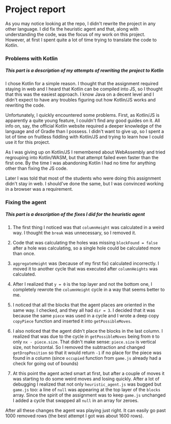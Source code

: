 # Project report

As you may notice looking at the repo, I didn't rewrite the project in any other language. I did 
fix the heuristic agent and that, along with understanding the code, was the focus of my work on this 
project. However, at first I spent quite a lot of time trying to translate the code to Kotlin. 

### Problems with Kotlin

##### This part is a description of my attempts of rewriting the project to Kotlin

I chose Kotlin for a simple reason. I thought that the assignment required staying in web and I heard that Kotlin can be compiled into
JS, so I thought that this was the easiest approach. I know Java on a decent level and I didn't expect to have any troubles
figuring out how Kotlin/JS works and rewriting the code. 

Unfortunately, I quickly encountered some problems. First, as Kotlin/JS is apparently a quite young feature, I couldn't find any
good guides on it. All info on, say, the official Kotlin website required a deeper knowledge of the language and of Gradle than I possess. I didn't 
want to give up, so I spent a lot of time on fruitless fiddling with Kotlin/JS and trying to learn how I could use it for this project.

As I was giving up on Kotlin/JS I remembered about WebAssembly and tried regrouping into Kotlin/WASM, but that attempt failed even faster than the first one. By the time I was abandoning Kotlin I had no time for anything other than fixing the JS code. 

Later I was told that most of the students who were doing this assignment didn't stay in web. I should've done the same,
but I was convinced working in a browser was a requirement.

### Fixing the agent

##### This part is a description of the fixes I did for the heuristic agent

1. The first thing I noticed was that ```columnHeight``` was calculated in a weird way. I thought the ```break``` was unnecessary, so I removed it.

2. Code that was calculating the holes was missing ```blockFound = false``` after a hole was calculating, 
so a single hole could be calculated more than once.

3. ```aggregateHeight``` was (because of my first fix) calculated incorrectly. I moved it to another cycle that was executed after ```columnHeights``` was calculated.

4. After I realized that ```y = 0``` is the top layer and not the bottom one, I completely rewrote the ```columnHeight``` cycle in a way that seems better to me.

5. I noticed that all the blocks that the agent places are oriented in the same way. I checked, and they all had ```dir = 3```. 
I decided that it was because the same ```piece``` was used in a cycle and I wrote a deep copy ```copyPiece``` function and inserted it into  ```getPossibleMoves```.

6. I also noticed that the agent didn't place the blocks in the last column. I realized that was due to the cycle in ```getPossibleMoves``` being from ```0``` to only ```nx - piece.size```. That didn't make sense: ```piece.size``` is vertical size, not horizontal. So I removed the subtraction and changed ```getDropPosition``` so that it would return ```-1``` if no place for the piece was found in a column (since ```occupied``` function from ```game.js``` already had a check for going out of bounds)

7. At this point the agent acted smart at first, but after a couple of moves it was starting to do some weird moves and losing quickly. After a lot of debugging I realized that 
not only ```heuristic_agent.js``` was bugged but ```game.js``` too: a line of ```null``` was appearing at the top layer of the ```blocks``` array. Since the spirit of the assignment was to keep ```game.js``` unchanged I added a cycle that swapped all ```null``` in an array for zeroes.

After all these changes the agent was playing just right. It can easily go past 1000 removed rows (the best attempt I got was about 1600 rows). 

